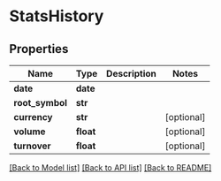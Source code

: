 # StatsHistory

## Properties
Name | Type | Description | Notes
------------ | ------------- | ------------- | -------------
**date** | **date** |  | 
**root_symbol** | **str** |  | 
**currency** | **str** |  | [optional] 
**volume** | **float** |  | [optional] 
**turnover** | **float** |  | [optional] 

[[Back to Model list]](../README.md#documentation-for-models) [[Back to API list]](../README.md#documentation-for-api-endpoints) [[Back to README]](../README.md)


